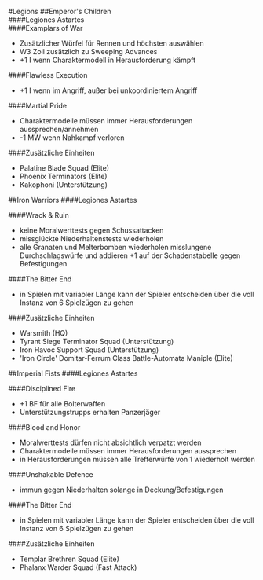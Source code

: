#Legions
##Emperor's Children  
####Legiones Astartes  
####Examplars of War  
- Zusätzlicher Würfel für Rennen und höchsten auswählen  
- W3 Zoll zusätzlich zu Sweeping Advances  
- +1 I wenn Charaktermodell in Herausforderung kämpft  

####Flawless Execution  
- +1 I wenn im Angriff, außer bei unkoordiniertem Angriff  

####Martial Pride  
- Charaktermodelle müssen immer Herausforderungen aussprechen/annehmen
- -1 MW wenn Nahkampf verloren

####Zusätzliche Einheiten  
- Palatine Blade Squad (Elite)
- Phoenix Terminators (Elite)
- Kakophoni (Unterstützung)

##Iron Warriors
####Legiones Astartes

####Wrack & Ruin
- keine Moralwerttests gegen Schussattacken
- missglückte Niederhaltenstests wiederholen
- alle Granaten und Melterbomben wiederholen misslungene Durchschlagswürfe und addieren +1 auf der Schadenstabelle gegen Befestigungen   

####The Bitter End  
- in Spielen mit variabler Länge kann der Spieler entscheiden über die voll Instanz von 6 Spielzügen zu gehen

####Zusätzliche Einheiten
- Warsmith (HQ)
- Tyrant Siege Terminator Squad (Unterstützung)
- Iron Havoc Support Squad (Unterstützung)
- 'Iron Circle' Domitar-Ferrum Class Battle-Automata Maniple (Elite)

##Imperial Fists
####Legiones Astartes

####Disciplined Fire
- +1 BF für alle Bolterwaffen
- Unterstützungstrupps erhalten Panzerjäger

####Blood and Honor
- Moralwerttests dürfen nicht absichtlich verpatzt werden
- Charaktermodelle müssen immer Herausforderungen aussprechen
- in Herausforderungen müssen alle Trefferwürfe von 1 wiederholt werden

####Unshakable Defence
- immun gegen Niederhalten solange in Deckung/Befestigungen

####The Bitter End  
- in Spielen mit variabler Länge kann der Spieler entscheiden über die voll Instanz von 6 Spielzügen zu gehen

####Zusätzliche Einheiten
- Templar Brethren Squad (Elite)
- Phalanx Warder Squad (Fast Attack)

